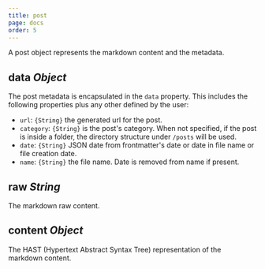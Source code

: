 ```yaml
---
title: post
page: docs
order: 5
---
```


A post object represents the markdown content and the metadata.

## data _Object_

The post metadata is encapsulated in the `data` property. This includes the following properties plus any other defined by the user:

- `url`: `{String}` the generated url for the post.
- `category`: `{String}` is the post's category. When not specified, if the post is inside a folder, the directory structure under `/posts` will be used.
- `date`: `{String}` JSON date from frontmatter's date or date in file name or file creation date.
- `name`: `{String}` the file name. Date is removed from name if present.

## raw _String_

The markdown raw content.

## content _Object_

The HAST (Hypertext Abstract Syntax Tree) representation of the markdown content.
